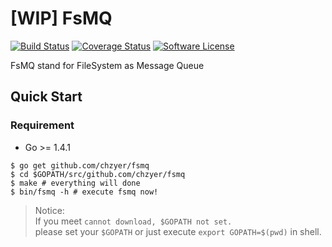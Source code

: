 # [WIP] FsMQ

[![Build Status](https://travis-ci.org/chzyer/fsmq.svg?branch=master)](https://travis-ci.org/chzyer/fsmq)
[![Coverage Status](https://coveralls.io/repos/chzyer/fsmq/badge.svg?branch=master&service=github)](https://coveralls.io/github/chzyer/fsmq?branch=master)
[![Software License](https://img.shields.io/badge/license-MIT-brightgreen.svg)](LICENSE.md)

FsMQ stand for FileSystem as Message Queue

## Quick Start

### Requirement

* Go >= 1.4.1

```{shell}
$ go get github.com/chzyer/fsmq
$ cd $GOPATH/src/github.com/chzyer/fsmq
$ make # everything will done
$ bin/fsmq -h # execute fsmq now!
```

> Notice:  
> If you meet `cannot download, $GOPATH not set.`  
> please set your `$GOPATH` or just execute `export GOPATH=$(pwd)` in shell.

